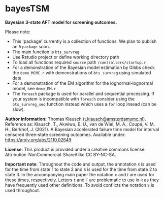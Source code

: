# bayesTSM

**Bayesian 3-state AFT model for screening outcomes.**

Please note:

* This 'package' currently is a collection of functions. We plan to publish an `R` `package` soon.
* The main function is `bts_survreg`
* Use Rstudio project or define working directory path
* To load all functions required  `source` path `/controllers/startup.r`
* For a demonstration of the Bayesian model estimation by Gibbs check the `demo_MCMC.r` with demonstrations of `bts_survreg` using simulated data
* For a demonstration of the EM algorithm for the lognormal-lognormal model, see `demo_EM.r`
* The `foreach` package is used for parallel and sequential processing. If your system is incompatible with `foreach` consider using the `bts_survreg_seq` function instead which uses a `for` loop insead (can be slow).

**Author information:** Thomas Klausch (t.klausch@amsterdamumc.nl). Reference as: Klausch, T., Akwiwu, E. U., van de Wiel, M. A., Coupé, V. M. H., Berkhof, J. (2021). A Bayesian accelerated failure time model for interval censored three-state screening outcomes. Available under: https://arxiv.org/abs/2110.02649

**License**: This product is provided under a creative commons license: Attribution-NonCommercial-ShareAlike
CC BY-NC-SA.

**Important note**: Throughout the code and output, the annotation `X` is used for the time from state 1 to state 2 and `S` is used for the time from state 2 to state 3. In the accompanying main paper the notation $x$ and $t$ are used for these times, respectively. Letters `t` and `T` are problematic to use in `R` as they have frequently used other definitions. To avoid conflicts the notation `S` is used throughout.
